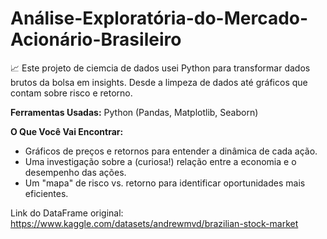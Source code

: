 # Análise-Exploratória-do-Mercado-Acionário-Brasileiro

📈 Este projeto de ciemcia de dados usei Python para transformar dados brutos da bolsa em insights. Desde a limpeza de dados até gráficos que contam sobre risco e retorno.

**Ferramentas Usadas:** Python (Pandas, Matplotlib, Seaborn)

**O Que Você Vai Encontrar:**
- Gráficos de preços e retornos para entender a dinâmica de cada ação.
- Uma investigação sobre a (curiosa!) relação entre a economia e o desempenho das ações.
- Um "mapa" de risco vs. retorno para identificar oportunidades mais eficientes.

Link do DataFrame original: https://www.kaggle.com/datasets/andrewmvd/brazilian-stock-market
